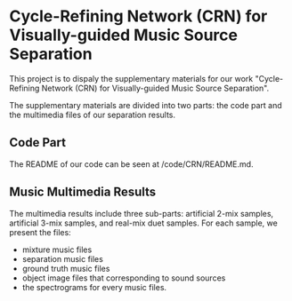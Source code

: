 # Cycle-Refining Network (CRN) for Visually-guided Music Source Separation
This project is to dispaly the supplementary materials for our work "Cycle-Refining Network (CRN) for Visually-guided Music Source Separation".

The supplementary materials are divided into two parts: the code part and the multimedia files of our separation results. 

## Code Part
The README of our code can be seen at /code/CRN/README.md.

## Music Multimedia Results
The multimedia results include three sub-parts: artificial 2-mix samples, artificial 3-mix samples, and real-mix duet samples. 
For each sample, we present the files: 
* mixture music files
* separation music files
* ground truth music files
* object image files that corresponding to sound sources
* the spectrograms for every music files. 
